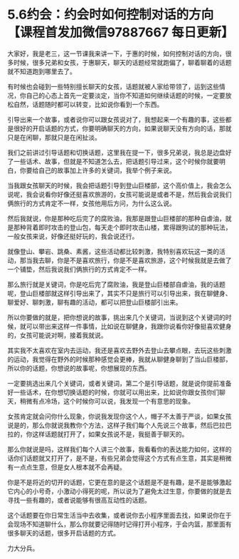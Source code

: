 # 5.6约会：约会时如何控制对话的方向【课程首发加微信97887667 每日更新】

大家好，我是老三，这一节课我来讲一下，于惠的时候，如何控制对话的方向，很多时候，很多兄弟和女孩，于惠聊天，聊天的话题经常就跑偏了，聊着聊着的话题就不知道跑到哪里去了。

有时候也会碰到一些特别擅长聊天的女孩，话题就被人家给带领了，运到这些情况，你自己的心态上首先一定要淡定，当你不知道如何继续话题的时候，一定要放松自然，话题随时都可以转变，比如说你看到一个东西。

引导出来一个故事，或者说你可以跟女孩说对了，我想起来一个有趣的事，这些都是很好的开启话题的方式，你要明确聊天的方向，如果说聊天没有方向的话，那就只是在闲聊，那就只是在闲扯淡。

我们之前讲过引导话题和切换话题，这里我在提一下，很多兄弟说，我总是边盘好了一些话术、故事，但就是不知道怎么去，把话题引导过来，这个时候你就要明白，你要给自己的故事加上许多的关键词，我举个例子来说。

当我跟女孩聊天的时候，我会把话题引导到登山巨楼部，这个高价值上，我会怎么说呢，我会说看你好像还挺喜欢旅游的，女孩可能说是或者不是，然后我会说我们俩旅行的方式肯定不一样，女孩他用后方问，为什么这么说。

然后我就说，你是那种吃后完了的腐败油，我那是跟登山巨楼部的那种自虐油，就是那种背着即时攻击的登山包，每天走个即时攻击山楼，累得跟狗试的那种玩法，一般女孩来说，好像还挺好玩的，我会说还行。

就像登山、攀岩、跳桑、素酱，这些活动都比较刺激，我特别喜欢玩这一类的活动，那当我去聊，你是不是喜欢旅行，你是不是喜欢旅游，这个时候我就是去做了一个铺垫，然后我说我们俩旅行的方式肯定不一样。

那么旅行就是关键词，你是吃后完了腐败油，我是登山巨楼部自虐油，我的话题呢，登山巨楼部就这样引导出来了，其实不只是旅行可以引导出来，我在聊健身、聊爱好、聊刺激，聊有趣的活动，都可以把登山巨楼部引出来。

所以你要做的就是，把你想说的故事，挑出来几个关键词，当说到这个关键词的时候，就可以带出来这样一件事情，比如说在聊健身，我跟你说看你好像挺喜欢健身的，女孩可能说对啊，接着我就说。

其实我不太喜欢在室内去运动，我还是喜欢去野外去登山去攀点眼，去玩这些刺激的运动，我觉得在野外的时候那种感觉会更棒，我就从聊健身聊到了当山巨楼部，所以你的话题，你想说的故事呢，你想展现的东西。

一定要挑选出来几个关键词，或者关键词，第二个是引导话题，就是说你提前准备好一些话术，在你想切换话题的时候，你就可以用出来，比如说你跟女孩你们聊天，稍微有点冷场，这个时候你可以说，我发现一个有意思的现象。

女孩肯定就会问你什么现象，你说我发现你这个人，帽子不太善于严谈，如果女孩说是的，那么你就说我教你个方法，这样子我们每个人先说三个故事，然后巴拉巴拉的，你这样话题就打开了，如果女孩说不是，我挺善于聊天的。

那么你就说是吗，这样我们每个人讲三个故事，我看看你的表达能力如何，这样的话你们话题就又打开了，是不是，有些兄弟会觉得这个方式有点生意，其实是稍微有一点点生意，但是女人根本就不会再疑。

你是不是将近的切开的话题，它更在意的是这个话题是不是有趣，是不是能够激起它内心的小号奇，小激动小得死的呢，所以说为了避免太过生意，你要做的就是去寻找一些有趣的，或者说能够有很高互动性的话题。

这个话题要在你日常生活当中去收集，或者说你去小程序里面去找，如果说你在于会现场不知道聊什么，那么你就要记得随时记得打开小程序，于会内篮，那里面有很多聊天的话题，很多开启话题的方式。

力大分兵。